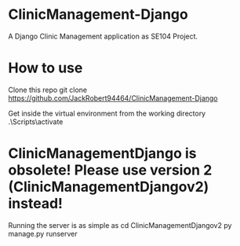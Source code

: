 # ClinicManagement-Django
A Django Clinic Management application as SE104 Project.

# How to use
Clone this repo
git clone https://github.com/JackRobert94464/ClinicManagement-Django

Get inside the virtual environment from the working directory
.\Scripts\activate

# ClinicManagementDjango is obsolete! Please use version 2 (ClinicManagementDjangov2) instead!

Running the server is as simple as
cd ClinicManagementDjangov2
py manage.py runserver
